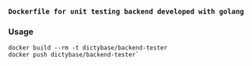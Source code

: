 ### `Dockerfile for unit testing backend developed with golang`

### Usage
```shell
docker build --rm -t dictybase/backend-tester
docker push dictybase/backend-tester`
```
